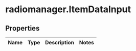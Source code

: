 # radiomanager.ItemDataInput

## Properties
Name | Type | Description | Notes
------------ | ------------- | ------------- | -------------


